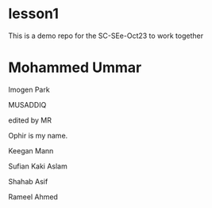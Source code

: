 # lesson1
This is a demo repo for the SC-SEe-Oct23 to work together



Mohammed Ummar
=======
Imogen Park

MUSADDIQ

edited by MR

Ophir is my name.

Keegan Mann

Sufian Kaki Aslam

Shahab Asif

Rameel Ahmed

